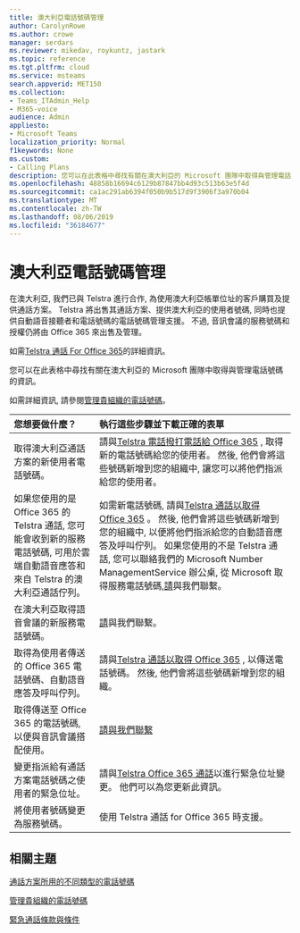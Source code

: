 ```yaml
---
title: 澳大利亞電話號碼管理
author: CarolynRowe
ms.author: crowe
manager: serdars
ms.reviewer: mikedav, roykuntz, jastark
ms.topic: reference
ms.tgt.pltfrm: cloud
ms.service: msteams
search.appverid: MET150
ms.collection:
- Teams_ITAdmin_Help
- M365-voice
audience: Admin
appliesto:
- Microsoft Teams
localization_priority: Normal
f1keywords: None
ms.custom:
- Calling Plans
description: 您可以在此表格中尋找有關在澳大利亞的 Microsoft 團隊中取得與管理電話號碼的資訊。
ms.openlocfilehash: 48858b16694c6129b87847bb4d93c513b63e5f4d
ms.sourcegitcommit: ca1ac291ab6394f050b9b517d9f3906f3a970b04
ms.translationtype: MT
ms.contentlocale: zh-TW
ms.lasthandoff: 08/06/2019
ms.locfileid: "36184677"
---
```

# <a name="phone-number-management-for-australia"></a>澳大利亞電話號碼管理
在澳大利亞, 我們已與 Telstra 進行合作, 為使用澳大利亞帳單位址的客戶購買及提供通話方案。 Telstra 將出售其通話方案、提供澳大利亞的使用者號碼, 同時也提供自動語音接聽者和電話號碼的電話號碼管理支援。 不過, 音訊會議的服務號碼和授權仍將由 Office 365 來出售及管理。

如需[Telstra 通話 For Office 365](https://aka.ms/TelstraVoicePlan)的詳細資訊。

您可以在此表格中尋找有關在澳大利亞的 Microsoft 團隊中取得與管理電話號碼的資訊。

如需詳細資訊, 請參閱[管理貴組織的電話號碼](manage-phone-numbers-for-your-organization.md)。
  
|**您想要做什麼？**|**執行這些步驟並下載正確的表單**|
|:-----|:-----|
|取得澳大利亞通話方案的新使用者電話號碼。   <br/> |請與[Telstra 電話撥打電話給 Office 365](https://aka.ms/TelstraVoicePlan) , 取得新的電話號碼給您的使用者。 然後, 他們會將這些號碼新增到您的組織中, 讓您可以將他們指派給您的使用者。 <br/>
|如果您使用的是 Office 365 的 Telstra 通話, 您可能會收到新的服務電話號碼, 可用於雲端自動語音應答和來自 Telstra 的澳大利亞通話佇列。 <br/> |如需新電話號碼, 請與[Telstra 通話以取得 Office 365](https://aka.ms/TelstraVoicePlan) 。 然後, 他們會將這些號碼新增到您的組織中, 以便將他們指派給您的自動語音應答及呼叫佇列。 如果您使用的不是 Telstra 通話, 您可以聯絡我們的 Microsoft Number ManagementService 辦公桌, 從 Microsoft 取得服務電話號碼,[請](mailto:ptnapac@microsoft.com)與我們聯繫。 <br/>|
|在澳大利亞取得語音會議的新服務電話號碼。   <br/> |[請](mailto:ptnapac@microsoft.com)與我們聯繫。|
|取得為使用者傳送的 Office 365 電話號碼、自動語音應答及呼叫佇列。  <br/> |請與[Telstra 通話以取得 Office 365](https://aka.ms/TelstraVoicePlan) , 以傳送電話號碼。 然後, 他們會將這些號碼新增到您的組織。  <br/> |
|取得傳送至 Office 365 的電話號碼, 以便與音訊會議搭配使用。  |[請與我們聯繫](mailto:ptnapac@microsoft.com) |
|變更指派給有通話方案電話號碼之使用者的緊急位址。 |請與[Telstra Office 365 通話](https://aka.ms/TelstraVoicePlan)以進行緊急位址變更。 他們可以為您更新此資訊。|
|將使用者號碼變更為服務號碼。 |使用 Telstra 通話 for Office 365 時支援。

## <a name="related-topics"></a>相關主題

[通話方案所用的不同類型的電話號碼](../different-kinds-of-phone-numbers-used-for-calling-plans.md)

[管理貴組織的電話號碼](manage-phone-numbers-for-your-organization.md)

[緊急通話條款與條件](../emergency-calling-terms-and-conditions.md)

